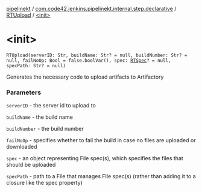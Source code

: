 [pipelinekt](../../index.md) / [com.code42.jenkins.pipelinekt.internal.step.declarative](../index.md) / [RTUpload](index.md) / [&lt;init&gt;](./-init-.md)

# &lt;init&gt;

`RTUpload(serverID: Str, buildName: Str? = null, buildNumber: Str? = null, failNoOp: Bool = false.boolVar(), spec: `[`RTSpec`](../../com.code42.jenkins.pipelinekt.core.artifactory/-r-t-spec/index.md)`? = null, specPath: Str? = null)`

Generates the necessary code to upload artifacts to Artifactory

### Parameters

`serverID` - the server id to upload to

`buildName` - the build name

`buildNumber` - the build number

`failNoOp` - specifies whether to fail the build in case no files are uploaded or downloaded

`spec` - an object representing File spec(s), which specifies the files that should be uploaded

`specPath` - path to a File that manages FIle spec(s) (rather than adding it to a closure like the spec property)